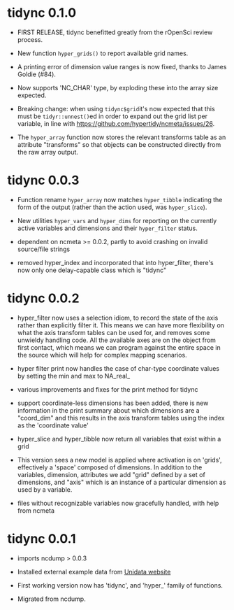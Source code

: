 # tidync 0.1.0

* FIRST RELEASE, tidync benefitted greatly from the rOpenSci review process. 

* New function `hyper_grids()` to report available grid names. 

* A printing error of dimension value ranges is now fixed, thanks to James Goldie (#84). 

* Now supports 'NC_CHAR' type, by exploding these into the array size expected. 

* Breaking change: when using `tidync$grid`it's now expected that this must 
  be `tidyr::unnest()`ed in order to expand out the grid list per variable, in line with
  https://github.com/hypertidy/ncmeta/issues/26. 
  
* The `hyper_array` function now stores the relevant transforms table as an attribute "transforms" so that
 objects can be constructed directly from the raw array output. 

# tidync 0.0.3

* Function rename `hyper_array` now matches `hyper_tibble` indicating the form of the 
 output (rather than the action used, was `hyper_slice`). 

* New utilities `hyper_vars` and `hyper_dims` for reporting on the 
 currently active variables and dimensions and their `hyper_filter` status. 

* dependent on ncmeta >= 0.0.2, partly to avoid crashing on invalid 
 source/file strings

* removed hyper_index and incorporated that into hyper_filter, there's now 
only one delay-capable class which is "tidync"


# tidync 0.0.2

* hyper_filter now uses a selection idiom, to record the state of the axis rather than explicitly
 filter it. This means we can have more flexibility on what the axis transform tables can 
 be used for, and removes some unwieldy handling code. All the available axes are on the
 object from first contact, which means we can program against the entire space in the source
 which will help for complex mapping scenarios. 
 
* hyper filter print now handles the case of char-type coordinate values by setting the min and max to NA_real_

* various improvements and fixes for the print method for tidync

* support coordinate-less dimensions has been added, there is new information in the print summary about which dimensions are a "coord_dim" and this results in the axis transform tables using the index as the 'coordinate value' 

* hyper_slice and hyper_tibble now return all variables that exist within a grid

* This version sees a new model is applied where activation is on 'grids', effectively a 'space' composed of dimensions. In addition to the variables, dimension, attributes we add "grid" defined by a set of dimensions, and "axis" which is an instance of a particular dimension as used by a variable. 

* files without recognizable variables now gracefully handled, with help from ncmeta

# tidync 0.0.1

* imports ncdump > 0.0.3

* Installed external example data from [Unidata website](https://www.unidata.ucar.edu/software/netcdf/examples/files.html)

* First working version now has 'tidync', and 'hyper_' family of functions. 

* Migrated from ncdump. 


